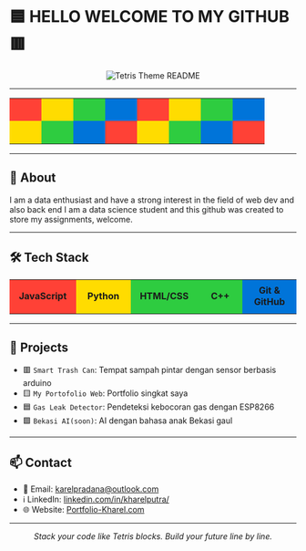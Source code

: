 # 🟦 HELLO WELCOME TO MY GITHUB 🟥

<p align="center">
  <img src="https://fakeimg.pl/600x120/000/FFF/?font=press-start-2p&text=TETRIS+README" alt="Tetris Theme README" />
</p>

---

<p align="center">
  <table cellpadding="0" cellspacing="0">
    <tr>
      <td bgcolor="#FF4136" width="40" height="40"></td>
      <td bgcolor="#FFDC00" width="40" height="40"></td>
      <td bgcolor="#2ECC40" width="40" height="40"></td>
      <td bgcolor="#0074D9" width="40" height="40"></td>
      <td bgcolor="#FF4136" width="40" height="40"></td>
      <td bgcolor="#FFDC00" width="40" height="40"></td>
      <td bgcolor="#2ECC40" width="40" height="40"></td>
      <td bgcolor="#0074D9" width="40" height="40"></td>
    </tr>
    <tr>
      <td bgcolor="#FFDC00" width="40" height="40"></td>
      <td bgcolor="#2ECC40" width="40" height="40"></td>
      <td bgcolor="#0074D9" width="40" height="40"></td>
      <td bgcolor="#FF4136" width="40" height="40"></td>
      <td bgcolor="#FFDC00" width="40" height="40"></td>
      <td bgcolor="#2ECC40" width="40" height="40"></td>
      <td bgcolor="#0074D9" width="40" height="40"></td>
      <td bgcolor="#FF4136" width="40" height="40"></td>
    </tr>
  </table>
</p>

---

## 🧱 About

I am a data enthusiast and have a strong interest in the field of web dev and also back end
I am a data science student and this github was created to store my assignments, welcome.

---

## 🛠️ Tech Stack

<p align="center">
  <table>
    <tr>
      <td bgcolor="#FF4136" width="150" height="60" align="center"><b>JavaScript</b></td>
      <td bgcolor="#FFDC00" width="150" height="60" align="center"><b>Python</b></td>
      <td bgcolor="#2ECC40" width="150" height="60" align="center"><b>HTML/CSS</b></td>
      <td bgcolor="#2ECC40" width="150" height="60" align="center"><b>C++</b></td>
      <td bgcolor="#0074D9" width="150" height="60" align="center"><b>Git & GitHub</b></td>
    </tr>
  </table>
</p>

---

## 📁 Projects

- 🟥 `Smart Trash Can`: Tempat sampah pintar dengan sensor berbasis arduino 
- 🟨 `My Portofolio Web`: Portfolio singkat saya  
- 🟦 `Gas Leak Detector`: Pendeteksi kebocoran gas dengan ESP8266
- 🟩 `Bekasi AI(soon)`: AI dengan bahasa anak Bekasi gaul

---

## 📫 Contact

- 📧 Email: karelpradana@outlook.com  
- ℹ️ LinkedIn: [linkedin.com/in/kharelputra/]([https://twitter.com/yourhandle](https://www.linkedin.com/in/kharelputra/))  
- 🌐 Website: [Portfolio-Kharel.com](https://karelptrp.github.io/web-portfolio-kharel/)  

---

<p align="center">
  <i>Stack your code like Tetris blocks. Build your future line by line.</i>
</p>
